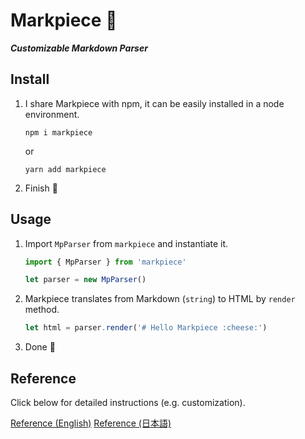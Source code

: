 Markpiece :cheese:
==================

***Customizable Markdown Parser***


Install
-------
1. I share Markpiece with npm, it can be easily installed in a node environment.
    ```
    npm i markpiece
    ```

    or

    ```
    yarn add markpiece
    ```

1. Finish :tada:


Usage
-----
1. Import `MpParser` from `markpiece` and instantiate it.
    ``` typescript
    import { MpParser } from 'markpiece'
    
    let parser = new MpParser()
    ```

1. Markpiece translates from Markdown (`string`) to HTML by `render` method.
    ``` typescript
    let html = parser.render('# Hello Markpiece :cheese:')
    ```

1. Done :tada:


Reference
---------
Click below for detailed instructions (e.g. customization).

[Reference (English)](https://folklore.icu/markpiece/ref/en/)
[Reference (日本語)](https://folklore.icu/markpiece/ref/)